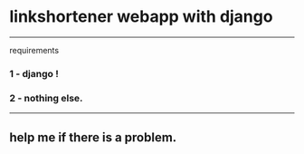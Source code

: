 # linkshortener webapp with django
---
requirements
### 1 - django !
### 2 - nothing else.
---
## help me if there is a problem.
